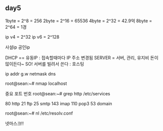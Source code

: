 ## day5

1byte = 2^8 = 256
2byte = 2^16 = 65536
4byte = 2^32 = 42.9억
8byte = 2^64 = 1경

ip v4 = 2^32
ip v6 = 2^128

사설ip
공인ip

DHCP == 유동IP : 접속할때마다 IP 주소 변경됨
SERVER = 서버, 관리, 유지비 돈이 많이든다~
SO! 서버를 빌려서 쓴다 : 호스팅

<ip>

ip addr
g.w
netmask
dns

root@sean:~# nmap localhost

중요 포트 번호
root@sean:~# grep http /etc/services

80 http
21 ftp
25 smtp
143 imap
110 pop3
53 domain

root@sean:~# nl /etc/resolv.conf


넷마스크!!
